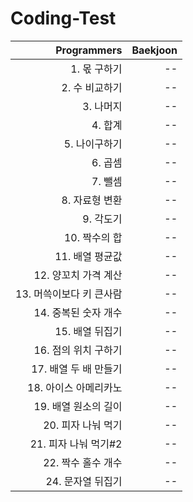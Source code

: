 # Coding-Test

|              Programmers | Baekjoon |
| -----------------------: | -------: |
|             1. 몫 구하기 |       -- |
|           2. 수 비교하기 |       -- |
|                3. 나머지 |       -- |
|                  4. 합계 |       -- |
|            5. 나이구하기 |       -- |
|                  6. 곱셈 |       -- |
|                  7. 뺄셈 |       -- |
|           8. 자료형 변환 |       -- |
|                9. 각도기 |       -- |
|            10. 짝수의 합 |       -- |
|          11. 배열 평균값 |       -- |
|     12. 양꼬치 가격 계산 |       -- |
| 13. 머쓱이보다 키 큰사람 |       -- |
|     14. 중복된 숫자 개수 |       -- |
|          15. 배열 뒤집기 |       -- |
|     16. 점의 위치 구하기 |       -- |
|    17. 배열 두 배 만들기 |       -- |
|    18. 아이스 아메리카노 |       -- |
|     19. 배열 원소의 길이 |       -- |
|       20. 피자 나눠 먹기 |       -- |
|     21. 피자 나눠 먹기#2 |       -- |
|       22. 짝수 홀수 개수 |       -- |
|        24. 문자열 뒤집기 |       -- |

